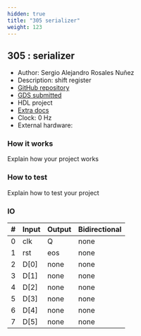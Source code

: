 ```yaml
---
hidden: true
title: "305 serializer"
weight: 123
---
```


## 305 : serializer

* Author: Sergio Alejandro Rosales Nuñez
* Description: shift register
* [GitHub repository](https://github.com/srosales700/tt04-submission-template_sergio)
* [GDS submitted](https://github.com/srosales700/tt04-submission-template_sergio/actions/runs/6115053658)
* HDL project
* [Extra docs]()
* Clock: 0 Hz
* External hardware: 



### How it works

Explain how your project works


### How to test

Explain how to test your project


### IO

| # | Input        | Output       | Bidirectional      |
|---|--------------|--------------| -------------------|
| 0 | clk  | Q | none |
| 1 | rst  | eos | none |
| 2 | D[0]  | none | none |
| 3 | D[1]  | none | none |
| 4 | D[2]  | none | none |
| 5 | D[3]  | none | none |
| 6 | D[4]  | none | none |
| 7 | D[5]  | none | none |
